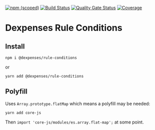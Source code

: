 [![npm (scoped)](https://img.shields.io/npm/v/@dexpenses/rule-conditions.svg)](https://www.npmjs.com/package/@dexpenses/rule-conditions)
[![Build Status](https://travis-ci.com/dexpenses/dexpenses-rule-conditions.svg?branch=master)](https://travis-ci.com/dexpenses/dexpenses-rule-conditions)
[![Quality Gate Status](https://sonarcloud.io/api/project_badges/measure?project=dexpenses-rule-conditions&metric=alert_status)](https://sonarcloud.io/dashboard?id=dexpenses-rule-conditions)
[![Coverage](https://sonarcloud.io/api/project_badges/measure?project=dexpenses-rule-conditions&metric=coverage)](https://sonarcloud.io/dashboard?id=dexpenses-rule-conditions)

# Dexpenses Rule Conditions

## Install

`npm i @dexpenses/rule-conditions`

or

`yarn add @dexpenses/rule-conditions`

## Polyfill

Uses `Array.prototype.flatMap` which means a polyfill may be needed:

`yarn add core-js`

Then `import 'core-js/modules/es.array.flat-map';` at some point.
